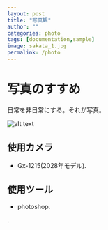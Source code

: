 ```yaml
---
layout: post
title: "写真観"
author: ""
categories: photo
tags: [documentation,sample]
image: sakata_1.jpg
permalink: /photo
---
```


# 写真のすすめ
日常を非日常にする。それが写真。

![alt text](https://user-images.githubusercontent.com/8409329/32801138-33a72030-c94a-11e7-8a62-6184e6df5a8f.png "Millennial Demo Image")

## 使用カメラ

* Gx-1215(2028年モデル).



## 使用ツール

* photoshop.


.
